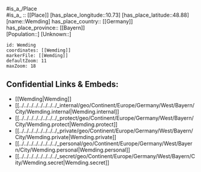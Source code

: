 ﻿---
location: [48.88,10.73] 
mapzoom: [7,12] 
mapmarker: city 
type: City
tags:
- geo/City


SpocWebEntityId: 35535
isDeleted: false
confidential: public

---
#is_a_/Place  
#is_a_ :: [[Place]] 
[has_place_longitude::10.73] 
[has_place_latitude::48.88] 
[name::Wemding] 
has_place_country:: [[Germany]]  
has_place_province:: [[Bayern]]  
[Population::] 
[Unknown::] 


```leaflet
id: Wemding
coordinates: [[Wemding]] 
markerFile: [[Wemding]] 
defaultZoom: 11 
maxZoom: 18
```


## Confidential Links & Embeds: 
- [[Wemding|Wemding]]  
- [[../../../../../../../../_internal/geo/Continent/Europe/Germany/West/Bayern/City/Wemding.internal|Wemding.internal]] 
- [[../../../../../../../../_protect/geo/Continent/Europe/Germany/West/Bayern/City/Wemding.protect|Wemding.protect]] 
- [[../../../../../../../../_private/geo/Continent/Europe/Germany/West/Bayern/City/Wemding.private|Wemding.private]] 
- [[../../../../../../../../_personal/geo/Continent/Europe/Germany/West/Bayern/City/Wemding.personal|Wemding.personal]] 
- [[../../../../../../../../_secret/geo/Continent/Europe/Germany/West/Bayern/City/Wemding.secret|Wemding.secret]] 
